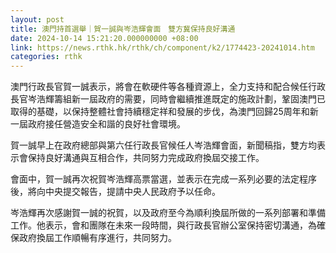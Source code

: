 ```yaml
---
layout: post
title: 澳門持首選舉｜賀一誠與岑浩輝會面　雙方冀保持良好溝通
date: 2024-10-14 15:21:20.000000000 +08:00
link: https://news.rthk.hk/rthk/ch/component/k2/1774423-20241014.htm
categories: rthk
---
```


澳門行政長官賀一誠表示，將會在軟硬件等各種資源上，全力支持和配合候任行政長官岑浩輝籌組新一屆政府的需要，同時會繼續推進既定的施政計劃，鞏固澳門已取得的基礎，以保持整體社會持續穩定祥和發展的步伐，為澳門回歸25周年和新一屆政府接任營造安全和諧的良好社會環境。

賀一誠早上在政府總部與第六任行政長官候任人岑浩輝會面，新聞稿指，雙方均表示會保持良好溝通與互相合作，共同努力完成政府換屆交接工作。

會面中，賀一誠再次祝賀岑浩輝高票當選，並表示在完成一系列必要的法定程序後，將向中央提交報告，提請中央人民政府予以任命。

岑浩輝再次感謝賀一誠的祝賀，以及政府至今為順利換屆所做的一系列部署和準備工作。他表示，會和團隊在未來一段時間，與行政長官辦公室保持密切溝通，為確保政府換屆工作順暢有序進行，共同努力。
